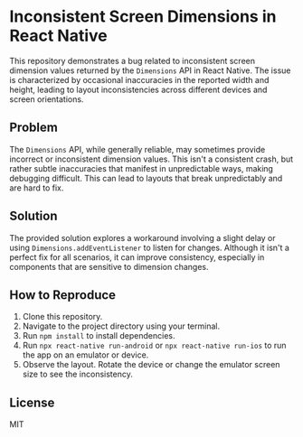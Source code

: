 # Inconsistent Screen Dimensions in React Native

This repository demonstrates a bug related to inconsistent screen dimension values returned by the `Dimensions` API in React Native. The issue is characterized by occasional inaccuracies in the reported width and height, leading to layout inconsistencies across different devices and screen orientations. 

## Problem

The `Dimensions` API, while generally reliable, may sometimes provide incorrect or inconsistent dimension values. This isn't a consistent crash, but rather subtle inaccuracies that manifest in unpredictable ways, making debugging difficult. This can lead to layouts that break unpredictably and are hard to fix. 

## Solution

The provided solution explores a workaround involving a slight delay or using `Dimensions.addEventListener` to listen for changes. Although it isn't a perfect fix for all scenarios, it can improve consistency, especially in components that are sensitive to dimension changes.

## How to Reproduce

1. Clone this repository.
2. Navigate to the project directory using your terminal.
3. Run `npm install` to install dependencies.
4. Run `npx react-native run-android` or `npx react-native run-ios` to run the app on an emulator or device.
5. Observe the layout. Rotate the device or change the emulator screen size to see the inconsistency.

## License

MIT